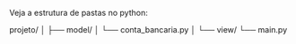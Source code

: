 Veja a estrutura de pastas no python:


projeto/
│
├── model/
│   └── conta_bancaria.py
│
└── view/
    └── main.py
